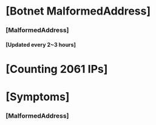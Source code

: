 # [Botnet MalformedAddress]
### [MalformedAddress]
#### [Updated every 2~3 hours]

# [Counting 2061 IPs]

# [Symptoms] 
###   [MalformedAddress]
